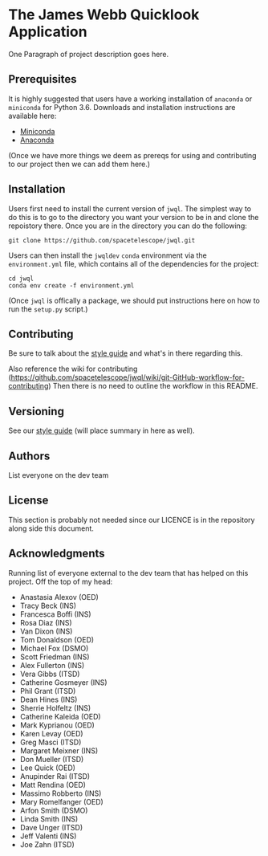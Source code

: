# The James Webb Quicklook Application

One Paragraph of project description goes here.

## Prerequisites

It is highly suggested that users have a working installation of `anaconda` or `miniconda` for Python 3.6.  Downloads and installation instructions are  available here:

- [Miniconda](https://conda.io/miniconda.html)
- [Anaconda](https://www.continuum.io/downloads)

(Once we have more things we deem as prereqs for using and contributing to our project then we can add them here.)

## Installation

Users first need to install the current version of `jwql`. The simplest way to do this is to go to the directory you want your version to be in and clone the repoistory there. Once you are in the directory you can do the following:

```
git clone https://github.com/spacetelescope/jwql.git
```

Users can then install the `jwqldev` `conda` environment via the `environment.yml` file, which contains all of the dependencies for the project:

```
cd jwql
conda env create -f environment.yml
```

(Once `jwql` is offically a package, we should put instructions here on how to run the `setup.py` script.)


## Contributing

Be sure to talk about the [style guide](https://github.com/spacetelescope/jwql/blob/style-guide/style_guide/style_guide.md) and what's in there regarding this.

Also reference the wiki for contributing (https://github.com/spacetelescope/jwql/wiki/git-GitHub-workflow-for-contributing)
Then there is no need to outline the workflow in this README.


## Versioning
See our [style guide](https://github.com/spacetelescope/jwql/blob/style-guide/style_guide/style_guide.md) (will place summary in here as well).


## Authors

List everyone on the dev team

## License

This section is probably not needed since our LICENCE is in the repository along side this document.

## Acknowledgments

Running list of everyone external to the dev team that has helped on this project.  Off the top of my head:

- Anastasia Alexov (OED)
- Tracy Beck (INS)
- Francesca Boffi (INS)
- Rosa Diaz (INS)
- Van Dixon (INS)
- Tom Donaldson (OED)
- Michael Fox (DSMO)
- Scott Friedman (INS)
- Alex Fullerton (INS)
- Vera Gibbs (ITSD)
- Catherine Gosmeyer (INS)
- Phil Grant (ITSD)
- Dean Hines (INS)
- Sherrie Holfeltz (INS)
- Catherine Kaleida (OED)
- Mark Kyprianou (OED)
- Karen Levay (OED)
- Greg Masci (ITSD)
- Margaret Meixner (INS)
- Don Mueller (ITSD)
- Lee Quick (OED)
- Anupinder Rai (ITSD)
- Matt Rendina (OED)
- Massimo Robberto (INS)
- Mary Romelfanger (OED)
- Arfon Smith (DSMO)
- Linda Smith (INS)
- Dave Unger (ITSD)
- Jeff Valenti (INS)
- Joe Zahn (ITSD)
